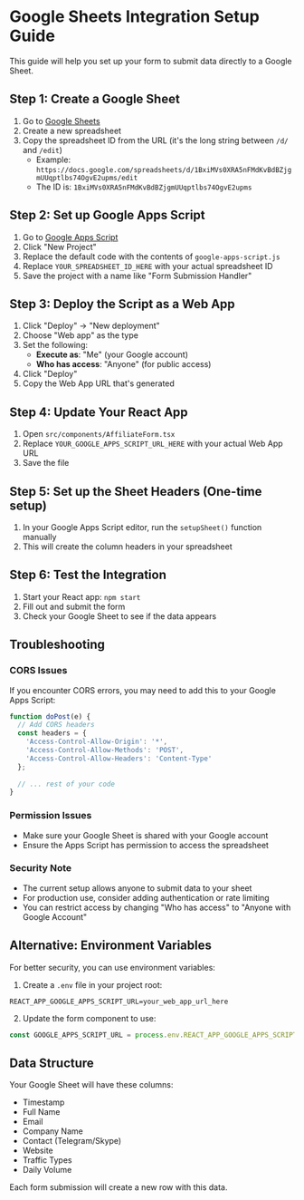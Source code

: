 # Google Sheets Integration Setup Guide

This guide will help you set up your form to submit data directly to a Google Sheet.

## Step 1: Create a Google Sheet

1. Go to [Google Sheets](https://sheets.google.com)
2. Create a new spreadsheet
3. Copy the spreadsheet ID from the URL (it's the long string between `/d/` and `/edit`)
   - Example: `https://docs.google.com/spreadsheets/d/1BxiMVs0XRA5nFMdKvBdBZjgmUUqptlbs74OgvE2upms/edit`
   - The ID is: `1BxiMVs0XRA5nFMdKvBdBZjgmUUqptlbs74OgvE2upms`

## Step 2: Set up Google Apps Script

1. Go to [Google Apps Script](https://script.google.com)
2. Click "New Project"
3. Replace the default code with the contents of `google-apps-script.js`
4. Replace `YOUR_SPREADSHEET_ID_HERE` with your actual spreadsheet ID
5. Save the project with a name like "Form Submission Handler"

## Step 3: Deploy the Script as a Web App

1. Click "Deploy" → "New deployment"
2. Choose "Web app" as the type
3. Set the following:
   - **Execute as**: "Me" (your Google account)
   - **Who has access**: "Anyone" (for public access)
4. Click "Deploy"
5. Copy the Web App URL that's generated

## Step 4: Update Your React App

1. Open `src/components/AffiliateForm.tsx`
2. Replace `YOUR_GOOGLE_APPS_SCRIPT_URL_HERE` with your actual Web App URL
3. Save the file

## Step 5: Set up the Sheet Headers (One-time setup)

1. In your Google Apps Script editor, run the `setupSheet()` function manually
2. This will create the column headers in your spreadsheet

## Step 6: Test the Integration

1. Start your React app: `npm start`
2. Fill out and submit the form
3. Check your Google Sheet to see if the data appears

## Troubleshooting

### CORS Issues
If you encounter CORS errors, you may need to add this to your Google Apps Script:

```javascript
function doPost(e) {
  // Add CORS headers
  const headers = {
    'Access-Control-Allow-Origin': '*',
    'Access-Control-Allow-Methods': 'POST',
    'Access-Control-Allow-Headers': 'Content-Type'
  };
  
  // ... rest of your code
}
```

### Permission Issues
- Make sure your Google Sheet is shared with your Google account
- Ensure the Apps Script has permission to access the spreadsheet

### Security Note
- The current setup allows anyone to submit data to your sheet
- For production use, consider adding authentication or rate limiting
- You can restrict access by changing "Who has access" to "Anyone with Google Account"

## Alternative: Environment Variables

For better security, you can use environment variables:

1. Create a `.env` file in your project root:
```
REACT_APP_GOOGLE_APPS_SCRIPT_URL=your_web_app_url_here
```

2. Update the form component to use:
```javascript
const GOOGLE_APPS_SCRIPT_URL = process.env.REACT_APP_GOOGLE_APPS_SCRIPT_URL;
```

## Data Structure

Your Google Sheet will have these columns:
- Timestamp
- Full Name
- Email
- Company Name
- Contact (Telegram/Skype)
- Website
- Traffic Types
- Daily Volume

Each form submission will create a new row with this data. 